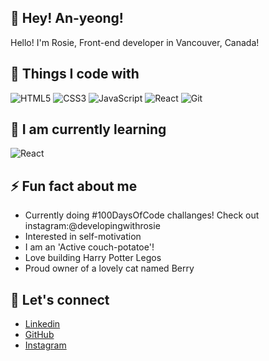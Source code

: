 ## 👋 Hey! An-yeong!  

Hello! I'm Rosie, Front-end developer in Vancouver, Canada!

## 🔭 Things I code with
![HTML5](https://img.shields.io/badge/-HTML5-F05032?style=for-the-badge&logo=html5&logoColor=ffffff)
![CSS3](https://img.shields.io/badge/-CSS3-007ACC?style=for-the-badge&logo=css3)
![JavaScript](https://img.shields.io/badge/-JavaScript-%23F7DF1C?style=for-the-badge&logo=javascript&logoColor=000000&labelColor=%23F7DF1C&color=%23FFCE5A)
![React](https://img.shields.io/badge/-React-222222?style=for-the-badge&logo=react)
![Git](https://img.shields.io/badge/-Git-F05032?style=for-the-badge&logo=git&logoColor=ffffff)

## 🌱 I am currently learning
![React](https://img.shields.io/badge/-React-222222?style=for-the-badge&logo=react)


## ⚡ Fun fact about me
- Currently doing #100DaysOfCode challanges! Check out instagram:@developingwithrosie 
- Interested in self-motivation
- I am an 'Active couch-potatoe'! 
- Love building Harry Potter Legos 
- Proud owner of a lovely cat named Berry

## 👯 Let's connect
- [Linkedin](https://www.linkedin.com/in/rosie-bh-lee/)
- [GitHub](https://github.com/rosielee09)
- [Instagram](https://www.instagram.com/developingwithrosie/)
